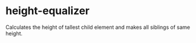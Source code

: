 # height-equalizer
Calculates the height of tallest child element and makes all siblings of same height.
